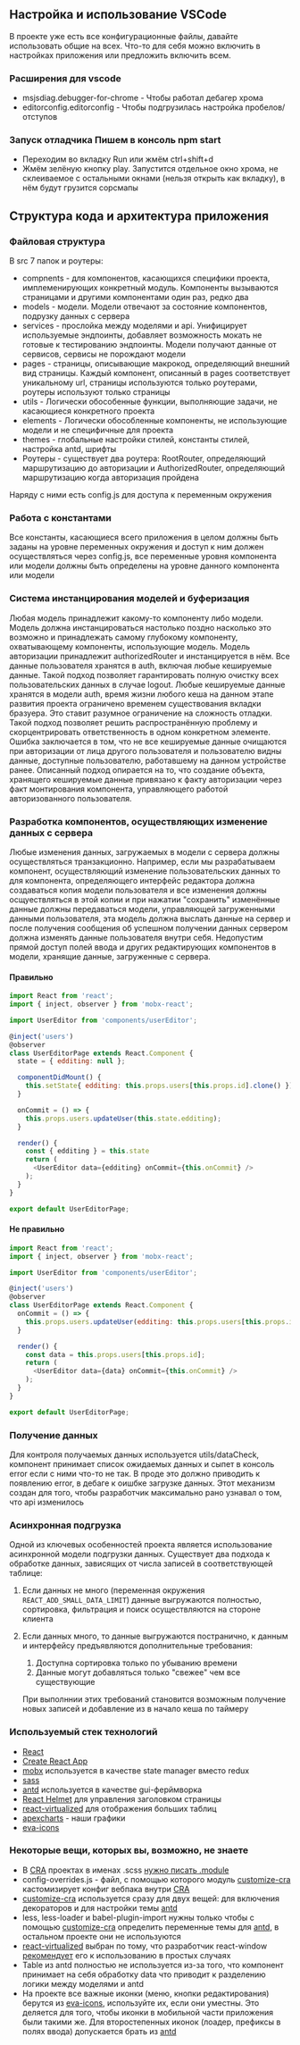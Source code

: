## Настройка и использование VSCode

В проекте уже есть все конфигурационные файлы, давайте использовать общие на всех. Что-то для себя можно включить в настройках приложения или предложить включить всем.

### Расширения для vscode
* msjsdiag.debugger-for-chrome - Чтобы работал дебагер хрома
* editorconfig.editorconfig - Чтобы подгрузилась настройка пробелов/отступов

### Запуск отладчика Пишем в консоль npm start
* Переходим во вкладку Run или жмём ctrl+shift+d
* Жмём зелёную кнопку play. Запустится отдельное окно хрома, не склеиваемое с остальными окнами (нельзя открыть как вкладку), в нём будут грузится сорсмапы

## Структура кода и архитектура приложения
### Файловая структура
В src 7 папок и роутеры:

* compnents - для компонентов, касающихся специфики проекта, имплеменирующих конкретный модуль. Компоненты вызываются страницами и другими компонентами один раз, редко два
* models - модели. Модели отвечают за состояние компонентов, подрузку данных с сервера
* services - прослойка между моделями и api. Унифицирует используемые эндпоинты, добавляет возможность мокать не готовые к тестированию эндпоинты. Модели получают данные от сервисов, сервисы не порождают модели
* pages - страницы, описывающие макрокод, определяющий внешний вид страницы. Каждый компонент, описанный в pages соответствует уникальному url, страницы используются только роутерами, роутеры используют только страницы
* utils - Логически обособенные функции, выполняющие задачи, не касающиеся конкретного проекта
* elements - Логически обособленные компоненты, не использующие модели и не специфичные для проекта
* themes - глобальные настройки стилей, константы стилей, настройка antd, шрифты
* Роутеры - cуществует два роутера: RootRouter, определяющий маршрутизацию до авторизации и AuthorizedRouter, определяющий маршрутизацию когда авторизация пройдена

Наряду с ними есть config.js для доступа к переменным окружения

### Работа с константами
Все константы, касающиеся всего приложения в целом должны быть заданы на уровне переменных окружения и доступ к ним должен осуществляться через config.js, все переменные уровня компонента или модели должны быть определены на уровне данного компонента или модели

### Система инстанцирования моделей и буферизация
Любая модель принадлежит какому-то компоненту либо модели. Модель должна инстанцироваться настолько поздно насколько это возможно и принадлежать самому глубокому компоненту, охватывающему компоненты, использующие модель. Модель авторизации принадлежит authorizedRouter и инстанцируется в нём. Все данные пользователя хранятся в auth, включая любые кешируемые данные. Такой подход позволяет гарантировать полную очистку всех пользовательских данных в случае logout. Любые кешируемые данные хранятся в модели auth, время жизни любого кеша на данном этапе развития проекта ограничено временем существования вкладки бразуера. Это ставит разумное ограничение на сложность отладки.
Такой подход позволяет решить распространённую проблему и скорцентрировать ответственность в одном конкретном элементе. Ошибка заключается в том, что не все кешируемые данные очищаются при авторизации от лица другого пользователя и пользователю видны данные, доступные пользователю, работавшему на данном устройстве ранее. Описанный подход опирается на то, что создание объекта, хранящего кешируемые данные привязано к факту авторизации через факт монтирования компонента, управляющего работой авторизованного пользователя.

### Разработка компонентов, осуществляющих изменение данных с сервера
Любые изменения данных, загружаемых в модели с сервера должны осуществляться транзакционно. Например, если мы разрабатываем компонент, осуществляющий изменение пользовательских данных то для компонента, определяющего интерфейс редактора должна создаваться копия модели пользователя и все изменения должны осщуествляться в этой копии и при нажатии "сохранить" изменённые данные должны передаваться модели, управляющей загруженными данными пользователя, эта модель должна выслать данные на сервер и после получения сообщения об успешном получении данных сервером должна изменять данные пользователя внутри себя. Недопустим прямой доступ полей ввода и других редактирующих компонентов в модели, хранящие данные, загруженные с сервера.
#### Правильно
```js
import React from 'react';
import { inject, observer } from 'mobx-react';

import UserEditor from 'components/userEditor';

@inject('users')
@observer
class UserEditorPage extends React.Component {
  state = { edditing: null };

  componentDidMount() {
    this.setState{ edditing: this.props.users[this.props.id].clone() });
  }

  onCommit = () => {
    this.props.users.updateUser(this.state.edditing);
  }

  render() {
  	const { edditing } = this.state
    return (
	  <UserEditor data={edditing} onCommit={this.onCommit} />
	);
  }
}

export default UserEditorPage;
```
#### Не правильно
```js
import React from 'react';
import { inject, observer } from 'mobx-react';

import UserEditor from 'components/userEditor';

@inject('users')
@observer
class UserEditorPage extends React.Component {
  onCommit = () => {
    this.props.users.updateUser(edditing: this.props.users[this.props.id]);
  }

  render() {
  	const data = this.props.users[this.props.id];
    return (
	  <UserEditor data={data} onCommit={this.onCommit} />
	);
  }
}

export default UserEditorPage;
```
### Получение данных
Для контроля получаемых данных используется utils/dataCheck, компонент принимает список ожидаемых данных и сыпет в консоль error если с ними что-то не так. В проде это должно приводить к появлению error, в дебаге к оишбке загрузке данных. Этот механизм создан для того, чтобы разработчик максимально рано узнавал о том, что api изменилось

### Асинхронная подгрузка
Одной из ключевых особенностей проекта является использование асинхронной модели подгрузки данных. Существует два подхода к обработке данных, зависящих от числа записей в соответствующей таблице:

1.  Если данных не много (переменная окружения `REACT_ADD_SMALL_DATA_LIMIT`) данные выгружаются полностью, сортировка, фильтрация и поиск осуществляются на стороне клиента
2.  Если данных много, то данные выгружаются постранично, к данным и интерфейсу предъявляются дополнительные требования:
    1.  Доступна сортировка только по убыванию времени
    2.  Данные могут добавляться только "свежее" чем все существующие

    При выполннии этих требований становится возможным получение новых записей и добавление из в начало кеша по таймеру

### Используемый стек технологий
* [React](https://reactjs.org/)
* [Create React App](https://github.com/facebook/create-react-app)
* [mobx](https://mobx.js.org/) используется в качестве state manager вместо redux
* [sass](https://sass-lang.com/)
* [antd](https://ant.design/) используется в качестве gui-ферймворка
* [React Helmet](https://www.npmjs.com/package/react-helmet) для управления заголовком страницы
* [react-virtualized](https://github.com/bvaughn/react-virtualized) для отображения больших таблиц
* [apexcharts](https://apexcharts.com/) - наши графики
* [eva-icons](https://akveo.github.io/eva-icons/)


### Некоторые вещи, которых вы, возможно, не знаете
* В [CRA](https://create-react-app.dev/) проектах в именах .scss [нужно писать .module](https://create-react-app.dev/docs/adding-a-css-modules-stylesheet/)
* config-overrides.js - файл, с помощью которого модуль [customize-cra](https://github.com/arackaf/customize-cra) кастомизирует конфиг вебпака внутри [CRA](https://create-react-app.dev/)
* [customize-cra](https://github.com/arackaf/customize-cra) используется сразу для двух вещей: для включения декораторов и для настройки темы [antd](https://ant.design/)
* less, less-loader и babel-plugin-import нужны только чтобы с помощью [customize-cra](https://github.com/arackaf/customize-cra) определить переменные темы для [antd](https://ant.design/), в остальном проекте они не используются
* [react-virtualized](https://github.com/bvaughn/react-virtualized) выбран по тому, что разработчик react-window [рекомендует](https://github.com/bvaughn/react-window#how-is-react-window-different-from-react-virtualized) его к использованию в простых случаях
* Table из antd полностью не используется из-за того, что компонент принимает на себя обработку data что приводит к разделению логики между моделями и antd
* На проекте все важные иконки (меню, кнопки редактирования) берутся из [eva-icons](https://akveo.github.io/eva-icons/), используйте их, если они уместны. Это деляется для того, чтобы иконки в мобильной части приложения были такими же. Для второстепенных иконок (лоадер, префиксы в полях ввода) допускается брать из [antd](https://ant.design/components/icon/)
